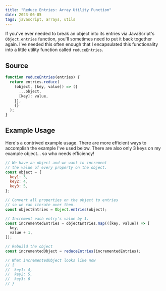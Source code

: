 ```yaml
---
title: "Reduce Entries: Array Utility Function"
date: 2023-06-05
tags: javascript, arrays, utils
---
```


If you've ever needed to break an object into its entries via JavaScript's `Object.entries` function, you'll sometimes need to put it back together again. I've needed this often enough that I encapsulated this functionality into a little utility function called `reduceEntries`.

## Source

```js
function reduceEntries(entries) {
  return entries.reduce(
    (object, [key, value]) => ({
      ...object,
      [key]: value,
    }),
    {}
  );
}
```

## Example Usage

Here's a contrived example usage. There are more efficient ways to accomplish the example I've used below. <Note icon="🤷‍♀️">There are also only 3 keys on my example object... so who needs efficiency!</Note>

```js
// We have an object and we want to increment
// the value of every property on the object.
const object = {
  key1: 3,
  key2: 4,
  key3: 5,
};

// Convert all properties on the object to entries
// so we can iterate over them.
const objectEntries = Object.entries(object);

// Increment each entry's value by 1.
const incrementedEntries = objectEntries.map(([key, value]) => [
  key,
  value + 1,
]);

// Rebuild the object
const incrementedObject = reduceEntries(incrementedEntries);

// What incrementedObject looks like now
// {
// 	key1: 4,
// 	key2: 5,
//	key3: 6
// }
```
